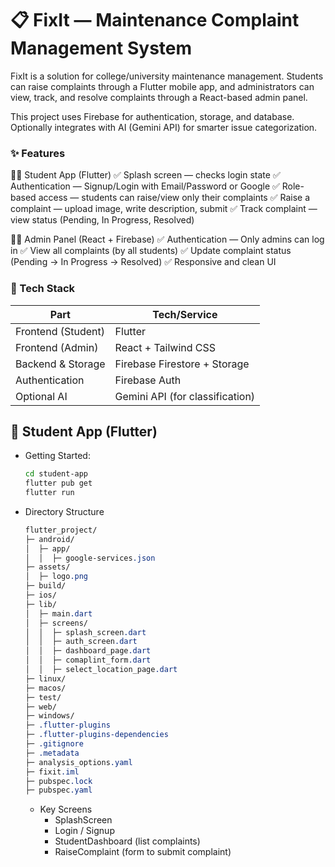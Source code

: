 # 📋 FixIt — Maintenance Complaint Management System
FixIt is a solution for college/university maintenance management.
Students can raise complaints through a Flutter mobile app, and administrators can view, track, and resolve complaints through a React-based admin panel.

This project uses Firebase for authentication, storage, and database.
Optionally integrates with AI (Gemini API) for smarter issue categorization.

### ✨ Features
👨‍🎓 Student App (Flutter)
✅ Splash screen — checks login state
✅ Authentication — Signup/Login with Email/Password or Google
✅ Role-based access — students can raise/view only their complaints
✅ Raise a complaint — upload image, write description, submit
✅ Track complaint — view status (Pending, In Progress, Resolved)

👨‍💼 Admin Panel (React + Firebase)
✅ Authentication — Only admins can log in
✅ View all complaints (by all students)
✅ Update complaint status (Pending → In Progress → Resolved)
✅ Responsive and clean UI

### 🔗 Tech Stack
| Part                  | Tech/Service                        |
|-----------------------|-------------------------------------|
| Frontend (Student)    | Flutter                             |
| Frontend (Admin)      | React + Tailwind CSS                |
| Backend & Storage     | Firebase Firestore + Storage        |
| Authentication        | Firebase Auth                       |
| Optional AI           | Gemini API (for classification)     |

## 📱 Student App (Flutter)

- Getting Started:
  ```bash
  cd student-app
  flutter pub get
  flutter run
  ```
- Directory Structure
  ```css
  flutter_project/
  ├─ android/
  │  ├─ app/
  │  │  ├─ google-services.json
  ├─ assets/
  │  ├─ logo.png
  ├─ build/
  ├─ ios/
  ├─ lib/
  │  ├─ main.dart
  │  ├─ screens/
  │  │  ├─ splash_screen.dart
  │  │  ├─ auth_screen.dart
  │  │  ├─ dashboard_page.dart
  │  │  ├─ comaplint_form.dart
  │  │  ├─ select_location_page.dart
  ├─ linux/
  ├─ macos/
  ├─ test/
  ├─ web/
  ├─ windows/
  ├─ .flutter-plugins
  ├─ .flutter-plugins-dependencies
  ├─ .gitignore
  ├─ .metadata
  ├─ analysis_options.yaml
  ├─ fixit.iml
  ├─ pubspec.lock
  ├─ pubspec.yaml
  ```
  - Key Screens
     - SplashScreen
     - Login / Signup
     - StudentDashboard (list complaints)
     - RaiseComplaint (form to submit complaint)
